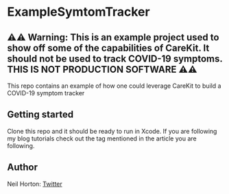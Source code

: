 # ExampleSymtomTracker

## ⚠️⚠️  Warning: This is an example project used to show off some of the capabilities of CareKit. It should not be used to track COVID-19 symptoms. THIS IS NOT PRODUCTION SOFTWARE ⚠️⚠️

This repo contains an example of how one could leverage CareKit to build a COVID-19 symptom tracker

## Getting started
Clone this repo and it should be ready to run in Xcode. If you are following my blog tutorials check out the tag mentioned in the article you are following.

## Author
Neil Horton: [Twitter](https://twitter.com/Neil3079)
